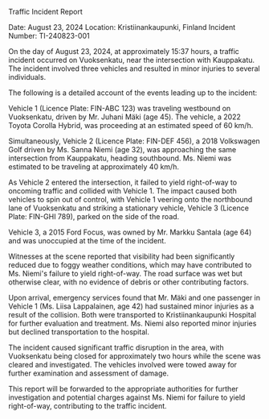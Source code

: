  Traffic Incident Report

Date: August 23, 2024
Location: Kristiinankaupunki, Finland
Incident Number: TI-240823-001

On the day of August 23, 2024, at approximately 15:37 hours, a traffic incident occurred on Vuoksenkatu, near the intersection with Kauppakatu. The incident involved three vehicles and resulted in minor injuries to several individuals.

The following is a detailed account of the events leading up to the incident:

Vehicle 1 (Licence Plate: FIN-ABC 123) was traveling westbound on Vuoksenkatu, driven by Mr. Juhani Mäki (age 45). The vehicle, a 2022 Toyota Corolla Hybrid, was proceeding at an estimated speed of 60 km/h.

Simultaneously, Vehicle 2 (Licence Plate: FIN-DEF 456), a 2018 Volkswagen Golf driven by Ms. Sanna Niemi (age 32), was approaching the same intersection from Kauppakatu, heading southbound. Ms. Niemi was estimated to be traveling at approximately 40 km/h.

As Vehicle 2 entered the intersection, it failed to yield right-of-way to oncoming traffic and collided with Vehicle 1. The impact caused both vehicles to spin out of control, with Vehicle 1 veering onto the northbound lane of Vuoksenkatu and striking a stationary vehicle, Vehicle 3 (Licence Plate: FIN-GHI 789), parked on the side of the road.

Vehicle 3, a 2015 Ford Focus, was owned by Mr. Markku Santala (age 64) and was unoccupied at the time of the incident.

Witnesses at the scene reported that visibility had been significantly reduced due to foggy weather conditions, which may have contributed to Ms. Niemi's failure to yield right-of-way. The road surface was wet but otherwise clear, with no evidence of debris or other contributing factors.

Upon arrival, emergency services found that Mr. Mäki and one passenger in Vehicle 1 (Ms. Liisa Lappalainen, age 42) had sustained minor injuries as a result of the collision. Both were transported to Kristiinankaupunki Hospital for further evaluation and treatment. Ms. Niemi also reported minor injuries but declined transportation to the hospital.

The incident caused significant traffic disruption in the area, with Vuoksenkatu being closed for approximately two hours while the scene was cleared and investigated. The vehicles involved were towed away for further examination and assessment of damage.

This report will be forwarded to the appropriate authorities for further investigation and potential charges against Ms. Niemi for failure to yield right-of-way, contributing to the traffic incident.
